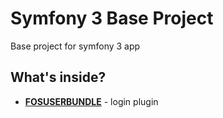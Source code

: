 Symfony 3 Base Project
========================

Base project for symfony 3 app

What's inside?
--------------

  * [**FOSUSERBUNDLE**][1] - login plugin


[1]:  https://github.com/FriendsOfSymfony/FOSUserBundle

